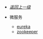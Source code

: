 - [*返回上一级*](/_sidebar.md)
- 微服务

    - [eureka](/spring-cloud/eureka/_sidebar.md)
    - [zookeeper](/spring-cloud/zookeeper/_sidebar.md)
